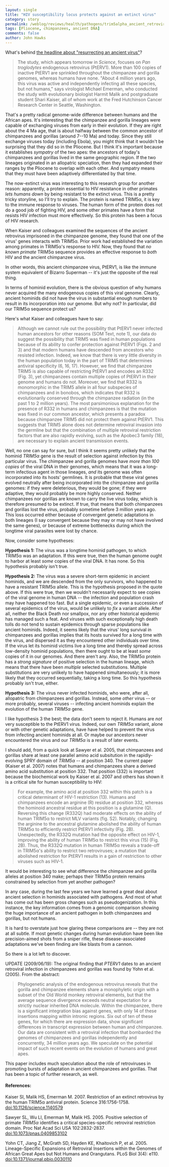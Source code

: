 ```yaml
---
layout: single 
title: "HIV susceptibility locus protects against an extinct virus" 
category: story
permalink: /weblog/reviews/health/pathogens/trim5alpha_ancient_retrovirus_chimpanzees_2007.html
tags: [Pliocene, chimpanzees, ancient DNA] 
comments: false 
author: John Hawks 
---
```


<p>
What's behind <a href="http://sciencenow.sciencemag.org/cgi/content/full/2007/621/2">the headline about "resurrecting an ancient virus"</a>? 
</p>

<blockquote>The study, which appears tomorrow in <i>Science</i>, focuses on <i>Pan troglodytes</i> endogenous retrovirus (PtERV1). More than 100 copies of inactive PtERV1 are sprinkled throughout the chimpanzee and gorilla genomes, whereas humans have none. "About 4 million years ago, this virus was active and independently infecting all these species, but not humans," says virologist Michael Emerman, who conducted the study with evolutionary biologist Harmit Malik and postgraduate student Shari Kaiser, all of whom work at the Fred Hutchinson Cancer Research Center in Seattle, Washington.</blockquote>

<p>
That's a pretty radical genome-wide difference between humans and the African apes. It's interesting that the chimpanzee and gorilla lineages were capable of exchanging viruses from early in their evolution. If they are right about the 4 Ma age, that is about halfway between the common ancestor of chimpanzees and gorillas (around 7--10 Ma) and today. Since they still exchange viruses today (including Ebola), you might think that it wouldn't be surprising that they did so in the Pliocene. But I think it's important because it establishes <i>sympatry</i> of the two apes: the ancestors of today's chimpanzees and gorillas lived in the same geographic region. If the two lineages originated in an allopatric speciation, then they had expanded their ranges by the Pliocene to overlap with each other. And sympatry means that they must have been adaptively differentiated by that time. 
</p>

<p>
The now-extinct virus was interesting to this research group for another reason: apparently, a protein essential to HIV resistance in other primates <i>lets humans down</i> by being resistant to the extinct virus. This is a pretty tricky storyline, so I'll try to explain. The protein is named TRIM5&alpha;, it is key to the immune response to viruses. The human form of the protein does not do a good job of fighting HIV, and some other primates have a form that resists HIV infection must more effectively. So this protein has been a focus of HIV research. 
</p>

<p>
When Kaiser and colleagues examined the sequences of the ancient retrovirus imprisoned in the chimpanzee genome, they found that one of the virus' genes interacts with TRIM5&alpha;. Prior work had established the variation among primates in TRIM5&alpha;'s response to HIV. Now, they found that <i>no known primate</i> TRIM5&alpha; sequence provides an effective response to <i>both</i> HIV and the ancient chimpanzee virus. 
</p>

<p>
In other words, this ancient chimpanzee virus, PtERV1, is like the immune system equivalent of Bizarro Superman -- it's just the opposite of the real thing. 
</p>

<p>
In terms of hominid evolution, there is the obvious question of why humans never acquired the many endogenous copies of this viral genome. Clearly, ancient hominids did not have the virus in substantial enough numbers to result in its incorporation into our genome. But why not? In particular, did our TRIM5&alpha; sequence protect us? 
</p>

<p>
Here's what Kaiser and colleagues have to say: 
</p>

<blockquote>Although we cannot rule out the possibility that PtERV1 never infected human ancestors for other reasons (SOM Text, note 1), our data do suggest the possibility that TRIM5 was fixed in human populations because of its ability to confer protection against PtERV1 (Figs. 2 and 3) and that modern humans have descended from ancestors who resisted infection. Indeed, we know that there is very little diversity in the human population today in the part of TRIM5 that determines antiviral specificity (6, 16, 17). However, we find that chimpanzee TRIM5 is also capable of restricting PtERV1 and encodes an R332 (Fig. 3), yet chimpanzees contain multiple copies of PtERV1 in their genome and humans do not. Moreover, we find that R332 is monomorphic in the TRIM5 allele in all four subspecies of chimpanzees and in bonobos, which indicates that R332 is evolutionarily conserved through the chimpanzee radiation (in the past 1 to 2 million years). The most parsimonious explanation for the presence of R332 in humans and chimpanzees is that the mutation was fixed in our common ancestor, which presents a paradox because chimpanzee TRIM5 did not protect them against PtERV1. This suggests that TRIM5 alone does not determine retroviral invasion into the germline but that the combination of multiple retroviral restriction factors that are also rapidly evolving, such as the Apobec3 family (18), are necessary to explain ancient transmission events.</blockquote>

<p>
Well, no one can say for sure, but I think it seems pretty unlikely that the hominid <i>TRIM5&alpha;</i> gene is the result of selection against infection by this particular virus. The chimpanzee and gorilla genomes have <i>more than 100 copies</i> of the viral DNA in their genomes, which means that it was a long-term infectious agent in those lineages, <i>and</i> its genome was often incorporated into its hosts' germlines. It is probable that these viral genes evolved neutrally after being incorporated into the chimpanzee and gorilla genomes: if they were deleterious, they would be gone; if they were adaptive, they would probably be more highly conserved. Neither chimpanzees nor gorillas are known to carry the live virus today, which is therefore presumed to be extinct. If true, that means that both chimpanzees and gorillas lost the virus, probably sometime before 3 million years ago. This loss occurred either because of convergent genetic adaptations in both lineages (I say convergent because they may or may not have involved the same genes), or because of extreme bottlenecks during which the longtime viral parasites were lost by chance. 
</p>

<p>
Now, consider some hypotheses: 
</p>

<p>
<b>Hypothesis 1:</b> The virus was a longtime hominid pathogen, to which TRIM5&alpha; was an adaptation. If this were true, then the human genome ought to harbor at least <i>some</i> copies of the viral DNA. It has none. So this hypothesis probably isn't true. 
</p>

<p>
<b>Hypothesis 2:</b> The virus was a severe short-term epidemic in ancient hominids, and we are descended from the only survivors, who happened to have a resistant TRIM5&alpha; allele. This is the hypothesis proposed in the quote above. If this were true, then we wouldn't necessarily expect to see copies of the viral genome in human DNA -- the infection and population crash may have happened too fast. But a single epidemic, or even a succession of several epidemics of the virus, would be unlikely to <i>fix</i> a variant allele. After all, neither the Black Death nor smallpox, nor any other historical epidemic has managed such a feat. And viruses with such exceptionally high death tolls do not tend to sustain epidemics through sparse populations like ancient hominids. Indeed, it seems likely that the virus' long survival in chimpanzees and gorillas implies that its hosts survived for a long time with the virus, and dispersed it as they encountered other individuals over time. If the virus let its hominid victims live a long time and thereby spread across low-density hominid populations, then there ought to be at least <i>some</i> copies of it in our genomes. And there aren't any. Also, the TRIM5&alpha; protein has a <i>strong signature</i> of positive selection in the human lineage, which means that there have been <i>multiple</i> selected substitutions. Multiple substitutions are very unlikely to have happened simultaneously; it is more likely that they occurred sequentially, taking a long time. So this hypothesis probably isn't true, either. 
</p>

<p>
<b>Hypothesis 3:</b> The virus never infected hominids, who were, after all, allopatric from chimpanzees and gorillas. Instead, some <i>other</i> virus -- or more probably, several viruses -- infecting ancient hominids explain the evolution of the human <i>TRIM5&alpha;</i> gene. 
</p>

<p>
I like hypothesis 3 the best; the data don't seem to reject it. Humans are <i>not</i> very susceptible to the PtERV1 virus. Indeed, our own <i>TRIM5&alpha;</i> variant, alone or with other genetic adaptations, have have helped to prevent the virus from infecting ancient hominids at all. Or maybe our ancestors never encountered the virus and our <i>TRIM5&alpha;</i> is a result of later events.
</p>

<p>
I should add, from a quick look at Sawyer et al. 2005, that chimpanzees and gorillas share at least one parallel amino acid subsitution in the rapidly-evolving SPRY domain of <i>TRIM5&alpha;</i> -- at position 340. The current paper (Kaiser et al. 2007) notes that humans and chimpanzees share a derived amino acid substitution at position 332. That position (332) is important because the biochemical work by Kaiser et al. 2007 and others has shown it is a critical site for human susceptibility to HIV: 
</p>

<blockquote>For example, the amino acid at position 332 within this patch is a critical determinant of HIV-1 restriction (13). Humans and chimpanzees encode an arginine (R) residue at position 332, whereas the hominoid ancestral residue at this position is a glutamine (Q). Reversing this change (R332Q) had moderate effects on the ability of human TRIM5&alpha; to restrict MLV variants (fig. S2). Notably, changing the arginine to the ancestral glutamine abolished the ability of human TRIM5&alpha; to efficiently restrict PtERV1 infectivity (Fig. 2B). Unexpectedly, the R332Q mutation had the opposite effect on HIV-1, improving the ability of human TRIM5&alpha; to restrict this virus (15) (Fig. 2B). Thus, the R332Q mutation in human TRIM5&alpha; reveals a trade-off in TRIM5&alpha;'s ability to restrict two retroviruses; a mutation that abolished restriction for PtERV1 results in a gain of restriction to other viruses such as HIV-1.</blockquote>

<p>
It would be interesting to see what difference the chimpanzee and gorilla alleles at position 340 make; perhaps their TRIM5&alpha; protein remains constrained by selection from yet another pathogen?
</p>

<p>
In any case, during the last few years we have learned a great deal about ancient selection in hominids associated with pathogens. And most of what has come out has been gross changes such as pseudogenization. In this instance, the key information comes from a genomic comparison showing the huge importance of an ancient pathogen in both chimpanzees and gorillas, but not humans. 
</p>

<p>
It is hard to overstate just how glaring these comparisons are -- they are not at all subtle. If most genetic changes during human evolution have been like precision-aimed shots from a sniper rifle, these disease-associated adaptations we've been finding are like blasts from a cannon.  
</p>

<p>
So there is a lot left to discover. 
</p>


UPDATE (2009/06/19): The original finding that <i>PTERV1</i> dates to an ancient retroviral infection in chimpanzees and gorillas was found by Yohn et al. (2005). From the abstract: 

<blockquote>Phylogenetic analysis of the endogenous retrovirus reveals that the gorilla and chimpanzee elements share a monophyletic origin with a subset of the Old World monkey retroviral elements, but that the average sequence divergence exceeds neutral expectation for a strictly nuclear inherited DNA molecule. Within the chimpanzee, there is a significant integration bias against genes, with only 14 of these insertions mapping within intronic regions. Six out of ten of these genes, for which there are expression data, show significant differences in transcript expression between human and chimpanzee. Our data are consistent with a retroviral infection that bombarded the genomes of chimpanzees and gorillas independently and concurrently, 34 million years ago. We speculate on the potential impact of such recent events on the evolution of humans and great apes.</blockquote>

This paper includes much speculation about the role of retroviruses in promoting bursts of adaptation in ancient chimpanzees and gorillas. That has been a topic of further research, as well. 



<h4>References:</h4>

<p class="cite">Kaiser SI, Malik HS, Emerman M. 2007. Restriction of an extinct retrovirus by the human TRIM5&alpha; antiviral protein. Science 316:1756-1758. <a href="http://dx.doi.org/10.1126/science.1140579">doi:10.1126/science.1140579</a></p>

<p class="cite">Sawyer SL, Wu LI, Emerman M, Malik HS. 2005. Positive selection of primate <i>TRIM5&alpha;</i> identifies a critical species-specific retroviral restriction domain. Proc Nat Acad Sci USA 102:2832-2837. <a href="http://dx.doi.org/10.1073/pnas.0409853102">doi:10.1073/pnas.0409853102</a></p>

<p class="cite">Yohn CT, Jiang Z, McGrath SD, Hayden KE, Khaitovich P, et al. 2005. Lineage-Specific Expansions of Retroviral Insertions within the Genomes of African Great Apes but Not Humans and Orangutans. PLoS Biol 3(4): e110. <a href="http://dx.doi.org/10.1371/journal.pbio.0030110">doi:10.1371/journal.pbio.0030110</a></p>



